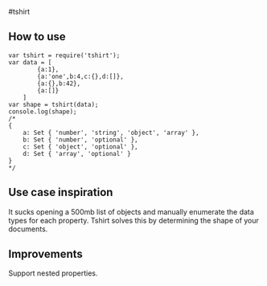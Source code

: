 #tshirt

## How to use
    var tshirt = require('tshirt');
    var data = [
			{a:1},
			{a:'one',b:4,c:{},d:[]},
			{a:{},b:42},
			{a:[]}
		]
    var shape = tshirt(data);
    console.log(shape);
    /*
    { 
    	a: Set { 'number', 'string', 'object', 'array' },
    	b: Set { 'number', 'optional' },
    	c: Set { 'object', 'optional' },
    	d: Set { 'array', 'optional' } 
    }
    */

## Use case inspiration
It sucks opening a 500mb list of objects and manually enumerate the data types for each property.  Tshirt solves this by determining the shape of your documents.  

## Improvements
Support nested properties.
